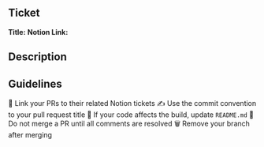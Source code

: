 ## Ticket

**Title:**
**Notion Link:**

## Description

## Guidelines

🔗 Link your PRs to their related Notion tickets
✍️ Use the commit convention to your pull request title
📃 If your code affects the build, update `README.md`
🚫 Do not merge a PR until all comments are resolved
🗑 Remove your branch after merging
